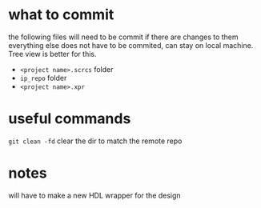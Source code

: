 # what to commit
the following files will need to be commit if there are changes to them everything else does not have to be commited, can stay on local machine. Tree view is better for this.
* `<project name>.scrcs` folder
* `ip_repo` folder
* `<project name>.xpr`
# useful commands
`git clean -fd`
clear the dir to match the remote repo
# notes
will have to make a new HDL wrapper for the design